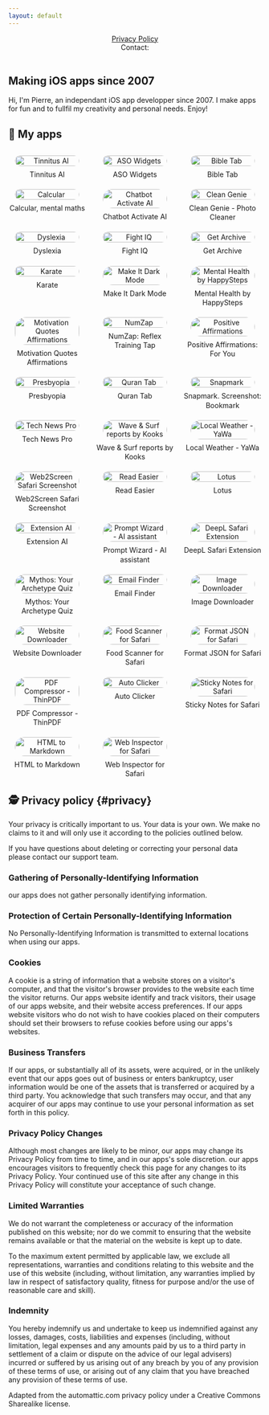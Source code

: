 ```yaml
---
layout: default
---
```

<center>
<a href="#privacy">Privacy Policy</a>
<br />
Contact: <ps.applecontact [at] gmail.com>
<br />
<br />
</center>

## Making iOS apps since 2007

Hi, I'm Pierre, an independant iOS app developper since 2007. I make apps for fun and to fullfil my creativity and personal needs. Enjoy!

## 📱 My apps

<div class="app-grid">
  <div class="app-item">
    <a href="https://apps.apple.com/app/id6742564706" title="Tinnitus AI: relief for your ears">
      <img src="/img/apps/tinnitusai.png" alt="Tinnitus AI">
      <span>Tinnitus AI</span>
    </a>
  </div>
  <div class="app-item">
    <a href="https://apps.apple.com/app/id6447305870" title="Keyword Tracker: ASO Widgets">
      <img src="/img/apps/asowidgets.png" alt="ASO Widgets">
      <span>ASO Widgets</span>
    </a>
  </div>
  <div class="app-item">
    <a href="https://apps.apple.com/app/id6449843611" title="Bible Tab">
      <img src="/img/apps/bibletab.png" alt="Bible Tab">
      <span>Bible Tab</span>
    </a>
  </div>
  <div class="app-item">
    <a href="https://apps.apple.com/app/id1506363398" title="Calcular, mental maths">
      <img src="/img/apps/calcular.png" alt="Calcular">
      <span>Calcular, mental maths</span>
    </a>
  </div>
  <div class="app-item">
    <a href="https://apps.apple.com/app/id1660211486" title="Chatbot Activate AI">
      <img src="/img/apps/activate.png" alt="Chatbot Activate AI">
      <span>Chatbot Activate AI</span>
    </a>
  </div>
  <div class="app-item">
    <a href="https://apps.apple.com/app/id6476564299" title="Clean Genie - Photo Cleaner">
      <img src="/img/apps/cleangenie.png" alt="Clean Genie">
      <span>Clean Genie - Photo Cleaner</span>
    </a>
  </div>
  <div class="app-item">
    <a href="https://apps.apple.com/app/id6449745240" title="Dyslexia">
      <img src="/img/apps/dyslexia.png" alt="Dyslexia">
      <span>Dyslexia</span>
    </a>
  </div>
  <div class="app-item">
    <a href="https://apps.apple.com/app/id6479872912" title="Fight IQ">
      <img src="/img/apps/fightiq.png" alt="Fight IQ">
      <span>Fight IQ</span>
    </a>
  </div>
  <div class="app-item">
    <a href="https://apps.apple.com/app/id6449024584" title="Get Archive">
      <img src="/img/apps/getarchive.png" alt="Get Archive">
      <span>Get Archive</span>
    </a>
  </div>
  <div class="app-item">
    <a href="https://apps.apple.com/app/id982443770" title="Karate">
      <img src="/img/apps/karate.png" alt="Karate">
      <span>Karate</span>
    </a>
  </div>
  <!-- Continue with the rest of your apps in the same format -->
  <div class="app-item">
    <a href="https://apps.apple.com/app/id6477295569" title="Make It Dark Mode">
      <img src="/img/apps/makeitdark.png" alt="Make It Dark Mode">
      <span>Make It Dark Mode</span>
    </a>
  </div>
  <div class="app-item">
    <a href="https://apps.apple.com/app/id1672621191" title="Mental Health by HappySteps">
      <img src="/img/apps/happysteps.png" alt="Mental Health by HappySteps">
      <span>Mental Health by HappySteps</span>
    </a>
  </div>
  <div class="app-item">
    <a href="https://apps.apple.com/app/id6449968950" title="Motivation Quotes Affirmations">
      <img src="/img/apps/motivation.png" alt="Motivation Quotes Affirmations">
      <span>Motivation Quotes Affirmations</span>
    </a>
  </div>
  <div class="app-item">
    <a href="https://apps.apple.com/app/id6478925381" title="NumZap: Reflex Training Tap">
      <img src="/img/apps/numzap.png" alt="NumZap">
      <span>NumZap: Reflex Training Tap</span>
    </a>
  </div>
  <div class="app-item">
    <a href="https://apps.apple.com/app/id6450424843" title="Positive Affirmations: For You">
      <img src="/img/apps/positiveaffirmations.png" alt="Positive Affirmations">
      <span>Positive Affirmations: For You</span>
    </a>
  </div>
  <div class="app-item">
    <a href="https://apps.apple.com/app/id6502348556" title="Presbyopia">
      <img src="/img/apps/presbyopia.png" alt="Presbyopia">
      <span>Presbyopia</span>
    </a>
  </div>
  <div class="app-item">
    <a href="https://apps.apple.com/app/id6449831325" title="Quran Tab">
      <img src="/img/apps/qurantab.png" alt="Quran Tab">
      <span>Quran Tab</span>
    </a>
  </div>
  <div class="app-item">
    <a href="https://apps.apple.com/app/id6472327977" title="Snapmark. Screenshot: Bookmark">
      <img src="/img/apps/snapmark.png" alt="Snapmark">
      <span>Snapmark. Screenshot: Bookmark</span>
    </a>
  </div>
  <div class="app-item">
    <a href="https://apps.apple.com/app/id1640448571" title="Tech News Pro">
      <img src="/img/apps/technews.png" alt="Tech News Pro">
      <span>Tech News Pro</span>
    </a>
  </div>
  <div class="app-item">
    <a href="https://apps.apple.com/app/id6451105330" title="Wave & Surf reports by Kooks">
      <img src="/img/apps/kooks.png" alt="Wave & Surf reports by Kooks">
      <span>Wave & Surf reports by Kooks</span>
    </a>
  </div>
  <div class="app-item">
    <a href="https://apps.apple.com/app/id6502996295" title="Local Weather - YaWa">
      <img src="/img/apps/yawa.png" alt="Local Weather - YaWa">
      <span>Local Weather - YaWa</span>
    </a>
  </div>
  <div class="app-item">
    <a href="https://apps.apple.com/app/id6670213166" title="web2screen Safari Screenshot">
      <img src="/img/apps/web2screen.png" alt="Web2Screen Safari Screenshot">
      <span>Web2Screen Safari Screenshot</span>
    </a>
  </div>
  <div class="app-item">
    <a href="https://apps.apple.com/app/id6695754679" title="Read Easier">
      <img src="/img/apps/readeasier.png" alt="Read Easier">
      <span>Read Easier</span>
    </a>
  </div>
  <div class="app-item">
    <a href="https://apps.apple.com/app/6739941712" title="Lotus">
      <img src="/img/apps/lotus.png" alt="Lotus">
      <span>Lotus</span>
    </a>
  </div>
  <div class="app-item">
    <a href="https://apps.apple.com/app/id6742454059" title="Extension AI">
      <img src="/img/apps/extensionai.png" alt="Extension AI">
      <span>Extension AI</span>
    </a>
  </div>
  <div class="app-item">
    <a href="https://apps.apple.com/app/id6743671589" title="Prompt Wizard">
      <img src="/img/apps/promptwizard.png" alt="Prompt Wizard - AI assistant">
      <span>Prompt Wizard - AI assistant</span>
    </a>
  </div>
  <div class="app-item">
    <a href="https://apps.apple.com/app/id6743857642" title="DeepL-ator">
      <img src="/img/apps/deeplator.png" alt="DeepL Safari Extension">
      <span>DeepL Safari Extension</span>
    </a>
  </div>
  <div class="app-item">
    <a href="https://apps.apple.com/app/id6744677120" title="Mythos">
      <img src="/img/apps/mythos.png" alt="Mythos: Your Archetype Quiz">
      <span>Mythos: Your Archetype Quiz</span>
    </a>
  </div>
  <div class="app-item">
    <a href="https://apps.apple.com/app/id6744918989" title="Email Finder">
      <img src="/img/apps/emailfinder.png" alt="Email Finder">
      <span>Email Finder</span>
    </a>
  </div>
  <div class="app-item">
    <a href="https://apps.apple.com/app/id6744963492" title="Image Downloader">
      <img src="/img/apps/imagedownloader.png" alt="Image Downloader">
      <span>Image Downloader</span>
    </a>
  </div>
  <div class="app-item">
    <a href="https://apps.apple.com/app/id6745128463" title="Website Downloader">
      <img src="/img/apps/websitedownloader.png" alt="Website Downloader">
      <span>Website Downloader</span>
    </a>
  </div>
  <div class="app-item">
    <a href="https://apps.apple.com/app/id6745339436" title="Food Scanner for Safari">
      <img src="/img/apps/nutrigrade.png" alt="Food Scanner for Safari">
      <span>Food Scanner for Safari</span>
    </a>
  </div>
  <div class="app-item">
    <a href="https://apps.apple.com/app/id6745445528" title="Format JSON for Safari">
      <img src="/img/apps/formatJSON.png" alt="Format JSON for Safari">
      <span>Format JSON for Safari</span>
    </a>
  </div>
  <div class="app-item">
    <a href="https://apps.apple.com/app/id6745545491" title="PDF Compressor - ThinPDF">
      <img src="/img/apps/PDFCompressor.png" alt="PDF Compressor - ThinPDF">
      <span>PDF Compressor - ThinPDF</span>
    </a>
  </div>
  <div class="app-item">
    <a href="https://apps.apple.com/app/id6745729726" title="Auto Clicker">
      <img src="/img/apps/autoclicker.png" alt="Auto Clicker">
      <span>Auto Clicker</span>
    </a>
  </div>
  <div class="app-item">
    <a href="https://apps.apple.com/app/id6745818454" title="Sticky Notes for Safari">
      <img src="/img/apps/stickynotes.png" alt="Sticky Notes for Safari">
      <span>Sticky Notes for Safari</span>
    </a>
  </div>
  <div class="app-item">
    <a href="https://apps.apple.com/app/id6746355735" title="HTML to Markdown">
      <img src="/img/apps/hmk.png" alt="HTML to Markdown">
      <span>HTML to Markdown</span>
    </a>
  </div>
  <div class="app-item">
    <a href="https://apps.apple.com/app/id6746725511" title="Web Inspector for Safari">
      <img src="/img/apps/webinspector.png" alt="Web Inspector for Safari">
      <span>Web Inspector for Safari</span>
    </a>
  </div>
</div>

<style>
.app-grid {
  display: grid;
  grid-template-columns: repeat(auto-fill, minmax(140px, 1fr));
  gap: 20px;
  margin: 30px 0;
}

.app-item {
  text-align: center;
}

.app-item a {
  display: flex;
  flex-direction: column;
  align-items: center;
  text-decoration: none;
}

.app-item img {
  width: 100%;
  max-width: 128px;
  height: auto;
  border-radius: 22px;
  margin-bottom: 8px;
}

.app-item span {
  font-size: 14px;
  line-height: 1.3;
}

@media (max-width: 600px) {
  .app-grid {
    grid-template-columns: repeat(auto-fill, minmax(100px, 1fr));
    gap: 15px;
  }
  
  .app-item span {
    font-size: 12px;
  }
}
</style>

## 🕵️ Privacy policy {#privacy}

Your privacy is critically important to us. Your data is your own. We make no claims to it and will only use it according to the policies outlined below.

If you have questions about deleting or correcting your personal data please contact our support team.

### Gathering of Personally-Identifying Information
our apps does not gather personally identifying information.

### Protection of Certain Personally-Identifying Information
No Personally-Identifying Information is transmitted to external locations when using our apps.

### Cookies
A cookie is a string of information that a website stores on a visitor's computer, and that the visitor's browser provides to the website each time the visitor returns. Our apps website identify and track visitors, their usage of our apps website, and their website access preferences. If our apps website visitors who do not wish to have cookies placed on their computers should set their browsers to refuse cookies before using our apps's websites.

### Business Transfers
If our apps, or substantially all of its assets, were acquired, or in the unlikely event that our apps goes out of business or enters bankruptcy, user information would be one of the assets that is transferred or acquired by a third party. You acknowledge that such transfers may occur, and that any acquirer of our apps may continue to use your personal information as set forth in this policy.

### Privacy Policy Changes
Although most changes are likely to be minor, our apps may change its Privacy Policy from time to time, and in our apps's sole discretion. our apps encourages visitors to frequently check this page for any changes to its Privacy Policy. Your continued use of this site after any change in this Privacy Policy will constitute your acceptance of such change.

### Limited Warranties
We do not warrant the completeness or accuracy of the information published on this website; nor do we commit to ensuring that the website remains available or that the material on the website is kept up to date.

To the maximum extent permitted by applicable law, we exclude all representations, warranties and conditions relating to this website and the use of this website (including, without limitation, any warranties implied by law in respect of satisfactory quality, fitness for purpose and/or the use of reasonable care and skill).

### Indemnity
You hereby indemnify us and undertake to keep us indemnified against any losses, damages, costs, liabilities and expenses (including, without limitation, legal expenses and any amounts paid by us to a third party in settlement of a claim or dispute on the advice of our legal advisers) incurred or suffered by us arising out of any breach by you of any provision of these terms of use, or arising out of any claim that you have breached any provision of these terms of use.

Adapted from the automattic.com privacy policy under a Creative Commons Sharealike license.